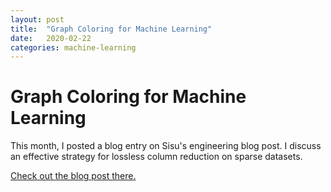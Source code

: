 ```yaml
---
layout: post
title:  "Graph Coloring for Machine Learning"
date:   2020-02-22
categories: machine-learning
---
```


# Graph Coloring for Machine Learning

This month, I posted a blog entry on Sisu's engineering blog post. I discuss an effective strategy for lossless column reduction on sparse datasets.

[Check out the blog post there.](https://sisu.ai/blog/graph-coloring-for-machine-learning)
